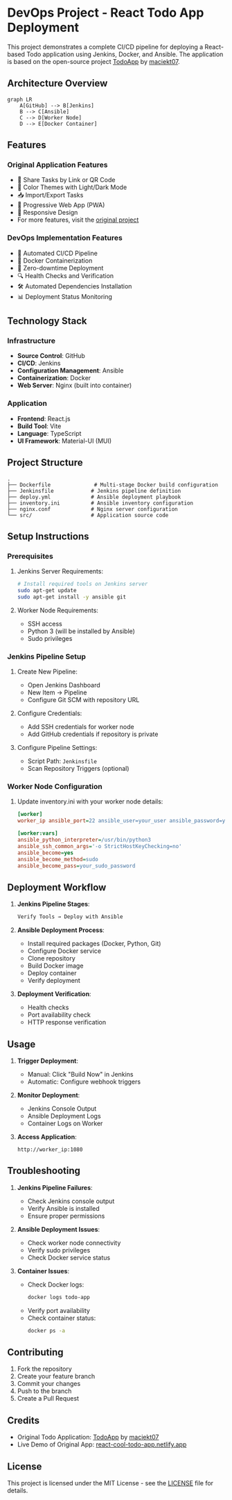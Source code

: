 # DevOps Project - React Todo App Deployment

This project demonstrates a complete CI/CD pipeline for deploying a React-based Todo application using Jenkins, Docker, and Ansible. The application is based on the open-source project [TodoApp](https://github.com/maciekt07/TodoApp) by [maciekt07](https://github.com/maciekt07).

## Architecture Overview

```mermaid
graph LR
    A[GitHub] --> B[Jenkins]
    B --> C[Ansible]
    C --> D[Worker Node]
    D --> E[Docker Container]
```

## Features

### Original Application Features
- 🔗 Share Tasks by Link or QR Code
- 🎨 Color Themes with Light/Dark Mode
- 📥 Import/Export Tasks
- 📴 Progressive Web App (PWA)
- 📱 Responsive Design
- For more features, visit the [original project](https://github.com/maciekt07/TodoApp)

### DevOps Implementation Features
- 🔄 Automated CI/CD Pipeline
- 🐳 Docker Containerization
- 🚀 Zero-downtime Deployment
- 🔍 Health Checks and Verification
- 🛠️ Automated Dependencies Installation
- 📊 Deployment Status Monitoring

## Technology Stack

### Infrastructure
- **Source Control**: GitHub
- **CI/CD**: Jenkins
- **Configuration Management**: Ansible
- **Containerization**: Docker
- **Web Server**: Nginx (built into container)

### Application
- **Frontend**: React.js
- **Build Tool**: Vite
- **Language**: TypeScript
- **UI Framework**: Material-UI (MUI)

## Project Structure
```
.
├── Dockerfile              # Multi-stage Docker build configuration
├── Jenkinsfile            # Jenkins pipeline definition
├── deploy.yml             # Ansible deployment playbook
├── inventory.ini          # Ansible inventory configuration
├── nginx.conf             # Nginx server configuration
└── src/                   # Application source code
```

## Setup Instructions

### Prerequisites
1. Jenkins Server Requirements:
   ```bash
   # Install required tools on Jenkins server
   sudo apt-get update
   sudo apt-get install -y ansible git
   ```

2. Worker Node Requirements:
   - SSH access
   - Python 3 (will be installed by Ansible)
   - Sudo privileges

### Jenkins Pipeline Setup

1. Create New Pipeline:
   - Open Jenkins Dashboard
   - New Item → Pipeline
   - Configure Git SCM with repository URL

2. Configure Credentials:
   - Add SSH credentials for worker node
   - Add GitHub credentials if repository is private

3. Configure Pipeline Settings:
   - Script Path: `Jenkinsfile`
   - Scan Repository Triggers (optional)

### Worker Node Configuration

1. Update inventory.ini with your worker node details:
   ```ini
   [worker]
   worker_ip ansible_port=22 ansible_user=your_user ansible_password=your_password

   [worker:vars]
   ansible_python_interpreter=/usr/bin/python3
   ansible_ssh_common_args='-o StrictHostKeyChecking=no'
   ansible_become=yes
   ansible_become_method=sudo
   ansible_become_pass=your_sudo_password
   ```

## Deployment Workflow

1. **Jenkins Pipeline Stages**:
   ```groovy
   Verify Tools → Deploy with Ansible
   ```

2. **Ansible Deployment Process**:
   - Install required packages (Docker, Python, Git)
   - Configure Docker service
   - Clone repository
   - Build Docker image
   - Deploy container
   - Verify deployment

3. **Deployment Verification**:
   - Health checks
   - Port availability check
   - HTTP response verification

## Usage

1. **Trigger Deployment**:
   - Manual: Click "Build Now" in Jenkins
   - Automatic: Configure webhook triggers

2. **Monitor Deployment**:
   - Jenkins Console Output
   - Ansible Deployment Logs
   - Container Logs on Worker

3. **Access Application**:
   ```
   http://worker_ip:1080
   ```

## Troubleshooting

1. **Jenkins Pipeline Failures**:
   - Check Jenkins console output
   - Verify Ansible is installed
   - Ensure proper permissions

2. **Ansible Deployment Issues**:
   - Check worker node connectivity
   - Verify sudo privileges
   - Check Docker service status

3. **Container Issues**:
   - Check Docker logs:
     ```bash
     docker logs todo-app
     ```
   - Verify port availability
   - Check container status:
     ```bash
     docker ps -a
     ```

## Contributing
1. Fork the repository
2. Create your feature branch
3. Commit your changes
4. Push to the branch
5. Create a Pull Request

## Credits
- Original Todo Application: [TodoApp](https://github.com/maciekt07/TodoApp) by [maciekt07](https://github.com/maciekt07)
- Live Demo of Original App: [react-cool-todo-app.netlify.app](https://react-cool-todo-app.netlify.app/)

## License
This project is licensed under the MIT License - see the [LICENSE](LICENSE) file for details.
